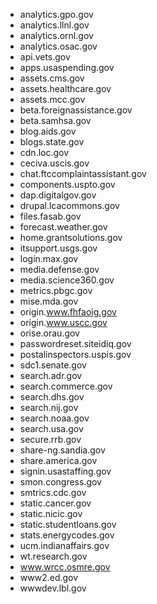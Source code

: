 * analytics.gpo.gov  
* analytics.llnl.gov  
* analytics.ornl.gov  
* analytics.osac.gov  
* api.vets.gov  
* apps.usaspending.gov  
* assets.cms.gov  
* assets.healthcare.gov  
* assets.mcc.gov  
* beta.foreignassistance.gov  
* beta.samhsa.gov  
* blog.aids.gov  
* blogs.state.gov  
* cdn.loc.gov  
* ceciva.uscis.gov  
* chat.ftccomplaintassistant.gov  
* components.uspto.gov  
* dap.digitalgov.gov  
* drupal.lcacommons.gov  
* files.fasab.gov  
* forecast.weather.gov  
* home.grantsolutions.gov  
* itsupport.usgs.gov  
* login.max.gov  
* media.defense.gov  
* media.science360.gov  
* metrics.pbgc.gov  
* mise.mda.gov  
* origin.www.fhfaoig.gov  
* origin.www.uscc.gov  
* orise.orau.gov  
* passwordreset.siteidiq.gov  
* postalinspectors.uspis.gov  
* sdc1.senate.gov  
* search.adr.gov  
* search.commerce.gov  
* search.dhs.gov  
* search.nij.gov  
* search.noaa.gov  
* search.usa.gov  
* secure.rrb.gov  
* share-ng.sandia.gov  
* share.america.gov  
* signin.usastaffing.gov  
* smon.congress.gov  
* smtrics.cdc.gov  
* static.cancer.gov  
* static.nicic.gov  
* static.studentloans.gov  
* stats.energycodes.gov  
* ucm.indianaffairs.gov  
* wt.research.gov  
* www.wrcc.osmre.gov  
* www2.ed.gov  
* wwwdev.lbl.gov  
